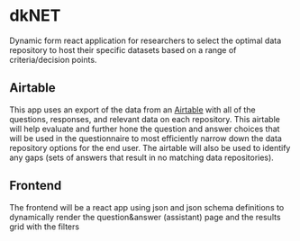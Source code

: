# dkNET

Dynamic form react application for researchers to select the optimal data repository to host their specific datasets based on a range of criteria/decision points.

## Airtable
This app uses an export of the data from an [Airtable](https://airtable.com/app8GwPKlzcZUj3lo/tbl1MlrNkhooEICAO/viwA2ojmLSzK6Rp9O?blocks=bipEsrvzj2eFyT1Dw) with all of the questions, responses, and relevant data on each repository. This airtable will help evaluate and further hone the question and answer choices that will be used in the questionnaire to most efficiently narrow down the data repository options for the end user. The airtable will also be used to identify any gaps (sets of answers that result in no matching data repositories).

## Frontend
The frontend will be a react app using json and json schema definitions to dynamically render the question&answer (assistant) page and the results grid with the filters
